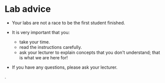 # Lab advice

- Your labs are not a race to be the first student finished.

- It is very important that you:
    - take your time.
    - read the instructions carefully.
    - ask your lecturer to explain concepts that you don't understand; that is what we are here for!


- If you have any questions, please ask your lecturer.

. 

